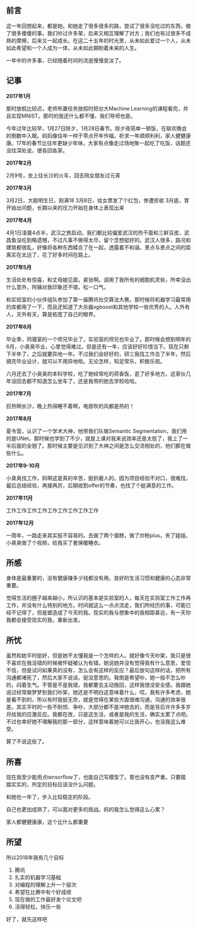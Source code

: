 ## 前言

这一年回想起来，都是她。和她走了很多很多的路，尝试了很多没吃过的东西，做了很多傻傻的事。我们吵过许多架，后来又相互理解了对方；我们也有过很多不成熟的摩擦，后来又一起成长。在这二十五年的时光里，从未如此爱过一个人，从未如此希望和一个人成为一体，从未如此期盼着未来的人生。

一年中的许多事，已经随着时间的流逝慢慢变淡了。

## 记事

**2017年1月**

那时放假比较迟，老师布置任务放假时把台大Machine Learning的课程看完，并且实现MNIST。那时的我还什么都不懂，我们导师也是。

今年过年比较早，1月27日除夕，1月28日春节。除夕夜简单一顿饭，在联欢晚会的倒数中入眠。妈妈像往年一样于零点开年作福，祈求一年顺顺利利，家人健健康康。17年的春节比往年更缺少年味，大家有点像走过场地聚一起吃了吃饭，话题还没往深处说，便各回各家。

**2017年2月**

2月9号，坐上往长沙的火车，回去陪女朋友过元宵

**2017年3月**

3月2日，大聪明生日，刚满18
3月8日，给女票发了个红包，惨遭拒收
3月底，胃开始出问题，长期以来的压力开始在身体上表现出来

**2017年4月**

4月1日凌晨4点半，武汉之旅启动。我们都比较偏爱武汉的热干面和三鲜豆皮，武昌鱼没吃到略遗憾，不过凡事不做得太尽，留个念想挺好的。武汉人很多，路况和建筑都很乱，好像将各种东西糅合了在一起，透露着不和谐。景点与景点之间的距离实在太远了，花了好多时间在路上。

**2017年5月**

生活处处有惊喜，和丈母娘见面，紧张啊。调用了我所有的细胞机灵些，所幸没出什么意外，阿姨对我印象还不错，松一口气。

和实验室的小伙伴组队参加了第一届腾讯社交算法大赛，那时候将机器学习最常用的库都用了一下，而且还知道了大杀器xgboost和其他学校一些优秀的人。人外有人，天外有天，算是拓宽了自己的眼界。

**2017年6月**

毕业季，同寝室的一个师兄毕业了，实验室的师兄也毕业了。那时候会想到明年的6月，小臭臭毕业，心里觉得难过。但是还有一年，应该好好珍惜当下。现在只剩下半年了，之后就要异地一年。不过我们会好好的，研三我找工作去了半年，然后搞完毕业设计，就可以不用异地啦。无论怎样，知足常乐，积极乐观。

六月还去了小臭臭的本科学校，吃了她经常吃的荷香饭，逛了好多地方。这家伙几年没回去都不知道怎么坐车了，还是我带的她去学校哈哈。

**2017年7月**

巨热啊长沙，晚上热得睡不着啊，电扇吹的风都是热的！

**2017年8月**

夏令营，认识了一个学术大神，他带我们队做Semantic Segmentation，我们用的是UNet。那时候也学到了不少，就是上课对我来说效率还是太低了，我上了一半后面的全翘了。那时候主要是见识到了大神之间是怎么交流相处的，他们都在做些什么。

**2017年9-10月**

小臭臭找工作，妈啊这是真的辛苦，挺折磨人的。因为项目经验不对口，很难找，最后总结经验，再接再厉，后期收割offer的节奏，也找了个挺满意的工作。

**2017年11月**

工作工作工作工作工作工作工作工作工作

**2017年12月**

一周年，一路走来其实挺不容易的。去做了两个蛋糕，做了炒粉plus，夹了娃娃。小臭臭做了个视频，给我买了套保暖睡衣。

## 所感

身体是最重要的，没有健康赚多少钱都没有用。良好的生活习惯和健康的心态非常重要。

觉得生活的圈子越来越小，所认识的基本是实验室的人，每天在实验室工作工作再工作，并没有什么特别的地方。时间就这么一点点流走，我们所经历的事，可能已经不记得了，但是塑造成了今天的我。现实的我与想象中的我相距甚远，有一天你我都会接受现实的我，重新出发。



## 所忧

虽然和她平时挺好，但是她不太懂我是一个怎样的人。就好像今天吵架，我只是很不喜欢在我没错的时候被怀疑被认为有错。她说她并没有觉得我有什么意思，爱信不信，但是试问如果真的没有，怎么会有这样的反应？最后放句这样的话，把所有沟通都堵死了，然后大家不说话，挺没意思的。我倒是希望吵，她一般不怎么吵的，闷着生气。不管是不是我错，我都要去主动挽回，这样我很没安全感。我跟她说过经常做梦梦到我们吵架，她还是不明白这意味着什么，哎。我有许多考虑，她是看不到的，所以有时我挺无奈，就是觉得在某些方面很难沟通，沟通的效率很差。其实平时的一些不耐烦、争吵，大部分都不是冲她去的，而是背后许许多多岁月给我的应激反应。我都在改，只是这生活，或者是我的生活，确实太累了点吧。不过也幸好她不理解我的那一部分，这样意味着她可以比我开心，也没我这么难受。

算了不说这些了。

## 所喜

现在我至少能用点tensorflow了，也能自己写模型了。胃也没有变严重。只要踏踏实实的，所定的目标应该没什么问题。

和她也一年了，步入比较稳定的阶段。

自己也更加成熟了，可以面对更多的挑战。妈的我怎么觉得这么心累？

家人都健健康康，这个比什么都重要

## 所望

所以2018年我有几个目标

1. 腾讯
2. 扎实的机器学习基础
3. 对编程的理解上升一个层次
4. 希望在比赛中有个好成绩
5. 现在做的工作最好发个论文吧
6. 活得轻松，快乐一些

好了，就先这样吧
